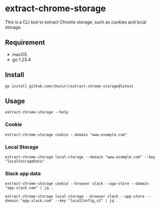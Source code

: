# extract-chrome-storage

This is a CLI tool to extract Chrome storage, such as cookies and local storage.

## Requirement

- macOS
- go 1.23.4

## Install

```console
go install github.com/shunirr/extract-chrome-storage@latest
```

## Usage

```console
extract-chrome-storage --help
```

### Cookie

```console
extract-chrome-storage cookie --domain "www.example.com"
```

### Local Storage

```console
extract-chrome-storage local-storage --domain "www.example.com" --key "localStorageData"
```

### Slack app data

```console
extract-chrome-storage cookie --browser slack --app-store --domain "app.slack.com" | jq .
```

```console
extract-chrome-storage local-storage --browser slack --app-store --domain "app.slack.com" --key "localConfig_v2" | jq .
```
